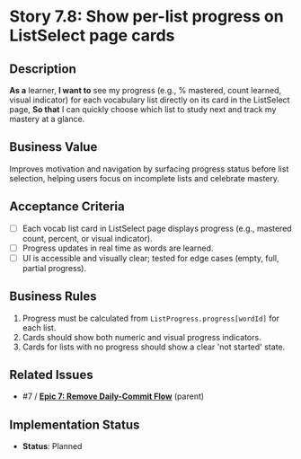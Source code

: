 # Story 7.8: Show per-list progress on ListSelect page cards

## Description

**As a** learner,
**I want to** see my progress (e.g., % mastered, count learned, visual indicator) for each vocabulary list directly on its card in the ListSelect page,
**So that** I can quickly choose which list to study next and track my mastery at a glance.

## Business Value

Improves motivation and navigation by surfacing progress status before list selection, helping users focus on incomplete lists and celebrate mastery.

## Acceptance Criteria

- [ ] Each vocab list card in ListSelect page displays progress (e.g., mastered count, percent, or visual indicator).
- [ ] Progress updates in real time as words are learned.
- [ ] UI is accessible and visually clear; tested for edge cases (empty, full, partial progress).

## Business Rules

1. Progress must be calculated from `ListProgress.progress[wordId]` for each list.
2. Cards should show both numeric and visual progress indicators.
3. Cards for lists with no progress should show a clear 'not started' state.

## Related Issues

- #7 / [**Epic 7: Remove Daily-Commit Flow**](./README.md) (parent)

## Implementation Status

- **Status**: Planned
